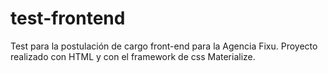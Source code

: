 # test-frontend

Test para la postulación de cargo front-end para la Agencia Fixu. Proyecto realizado con HTML y con el framework de css Materialize.
